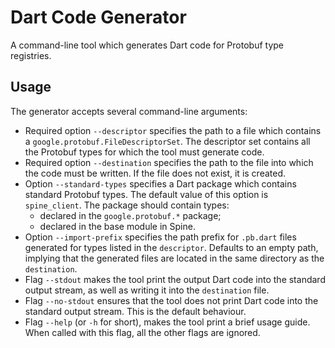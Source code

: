 # Dart Code Generator

A command-line tool which generates Dart code for Protobuf type registries.

## Usage 

The generator accepts several command-line arguments:
 - Required option `--descriptor` specifies the path to a file which contains
   a `google.protobuf.FileDescriptorSet`. The descriptor set contains all the Protobuf types
   for which the tool must generate code.
 - Required option `--destination` specifies the path to the file into which the code must be 
   written. If the file does not exist, it is created.
 - Option `--standard-types` specifies a Dart package which contains standard Protobuf types. 
   The default value of this option is `spine_client`. The package should contain types:
     - declared in the `google.protobuf.*` package;
     - declared in the base module in Spine.
 - Option `--import-prefix` specifies the path prefix for `.pb.dart` files generated for types
   listed in the `descriptor`. Defaults to an empty path, implying that the generated files are
   located in the same directory as the `destination`.
 - Flag `--stdout` makes the tool print the output Dart code into the standard output stream, as
   well as writing it into the `destination` file.
 - Flag `--no-stdout` ensures that the tool does not print Dart code into the standard output 
   stream. This is the default behaviour.
 - Flag `--help` (or `-h` for short), makes the tool print a brief usage guide. When called with
   this flag, all the other flags are ignored.
